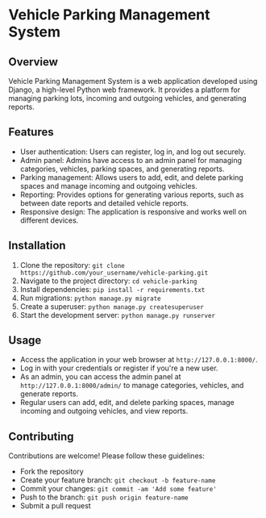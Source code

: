 # Vehicle Parking Management System

## Overview
Vehicle Parking Management System is a web application developed using Django, a high-level Python web framework. It provides a platform for managing parking lots, incoming and outgoing vehicles, and generating reports.

## Features
- User authentication: Users can register, log in, and log out securely.
- Admin panel: Admins have access to an admin panel for managing categories, vehicles, parking spaces, and generating reports.
- Parking management: Allows users to add, edit, and delete parking spaces and manage incoming and outgoing vehicles.
- Reporting: Provides options for generating various reports, such as between date reports and detailed vehicle reports.
- Responsive design: The application is responsive and works well on different devices.

## Installation
1. Clone the repository: `git clone https://github.com/your_username/vehicle-parking.git`
2. Navigate to the project directory: `cd vehicle-parking`
3. Install dependencies: `pip install -r requirements.txt`
4. Run migrations: `python manage.py migrate`
5. Create a superuser: `python manage.py createsuperuser`
6. Start the development server: `python manage.py runserver`

## Usage
- Access the application in your web browser at `http://127.0.0.1:8000/`.
- Log in with your credentials or register if you're a new user.
- As an admin, you can access the admin panel at `http://127.0.0.1:8000/admin/` to manage categories, vehicles, and generate reports.
- Regular users can add, edit, and delete parking spaces, manage incoming and outgoing vehicles, and view reports.

## Contributing
Contributions are welcome! Please follow these guidelines:
- Fork the repository
- Create your feature branch: `git checkout -b feature-name`
- Commit your changes: `git commit -am 'Add some feature'`
- Push to the branch: `git push origin feature-name`
- Submit a pull request


